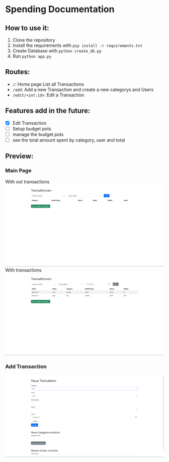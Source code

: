 # Spending Documentation

## How to use it:
1. Clone the repository
2. Install the requirements with `pip install -r requirements.txt`
3. Create Database with `python create_db.py`
4. Run `python app.py`

## Routes:
- `/`: Home page List all Transactions
- `/add`: Add a new Transaction and create a new categorys and Users
- `/edit/<int:id>`: Edit a Transaction

## Features add in the future:
- [X] Edit Transaction
- [ ] Setup budget pots
- [ ] manage the budget pots
- [ ] see the total amount spent by category, user and total

## Preview:
### Main Page
With out transactions
<img src="picts/mainpage.png"> <br>
With transactions
<img src="picts/list_test.png"> <br>
### Add Transaction
<img src="picts/addTransaktion.png"> <br>